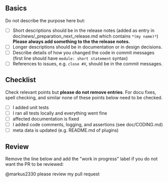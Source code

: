 ## Basics

Do not describe the purpose here but:

- [ ] Short descriptions should be in the release notes (added as entry in
      doc/news/_preparation_next_release.md which contains `*(my name)*`)
      **Please always add something to the the release notes.**
- [ ] Longer descriptions should be in documentation or in design decisions.
- [ ] Describe details of how you changed the code in commit messages
      (first line should have `module: short statement` syntax)
- [ ] References to issues, e.g. `close #X`, should be in the commit messages.

## Checklist

Check relevant points but **please do not remove entries**.
For docu fixes, spell checking, and similar none of these points below
need to be checked.

- [ ] I added unit tests
- [ ] I ran all tests locally and everything went fine
- [ ] affected documentation is fixed
- [ ] I added code comments, logging, and assertions (see doc/CODING.md)
- [ ] meta data is updated (e.g. README.md of plugins)

## Review

Remove the line below and add the "work in progress" label if you do
not want the PR to be reviewed:

@markus2330 please review my pull request
